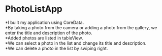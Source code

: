 # PhotoListApp<br>
*I built my application using CoreData.<br>
*By taking a photo from the camera or adding a photo from the gallery, we enter the title and description of the photo.<br>
*Added photos are listed in tableView.<br>
*We can select a photo in the list and change its title and description.<br>
*We can delete a photo in the list by swiping right.
